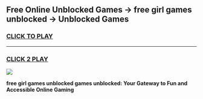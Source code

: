 
## Free Online Unblocked Games → free girl games unblocked → Unblocked Games
<h3>
<a href="https://premium.freeplayer.one?title=free_girl_games_unblocked&ref=21F">CLICK TO PLAY</a></h3>
<hr>

<h3>
<a href="https://premium.freeplayer.one?title=free_girl_games_unblocked&ref=21F">CLICK 2 PLAY</a>
  
</h3>

<a href="https://premium.freeplayer.one?title=free_girl_games_unblocked&ref=21F/"><img src="https://clearcache.store/games.png"></a>


**free girl games unblocked games unblocked: Your Gateway to Fun and Accessible Online Gaming**
